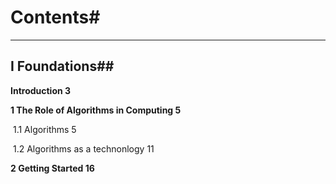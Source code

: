 # Contents#

---

## I Foundations##

**Introduction	3**

**1	The Role of Algorithms in Computing		5**

​	1.1	Algorithms		5

​	1.2 	Algorithms as a technonlogy		11

**2	Getting Started		16**





